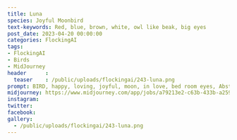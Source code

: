 ```yaml
---
title: Luna
species: Joyful Moonbird
text-keywords: Red, blue, brown, white, owl like beak, big eyes
post_date: 2023-04-20 00:00:00
categories: FlockingAI
tags:
- FlockingAI
- Birds
- MidJourney 
header      :
  teaser    : /public/uploads/flockingai/243-luna.png
prompt: BIRD, happy, loving, joyful, moon, in love, bed room eyes, Abstract, 
midjourney: https://www.midjourney.com/app/jobs/a79213e2-c63b-433b-a259-624ce8011c32
instagram: 
twitter: 
facebook: 
gallery: 
  - /public/uploads/flockingai/243-luna.png
---
```


